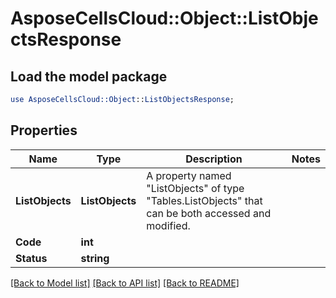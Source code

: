 # AsposeCellsCloud::Object::ListObjectsResponse 

## Load the model package
```perl
use AsposeCellsCloud::Object::ListObjectsResponse;
```

## Properties
Name | Type | Description | Notes
------------ | ------------- | ------------- | -------------
**ListObjects** | **ListObjects** | A property named "ListObjects" of type "Tables.ListObjects" that can be both accessed and modified. |
**Code** | **int** |  |
**Status** | **string** |  |  

[[Back to Model list]](../README.md#documentation-for-models) [[Back to API list]](../README.md#documentation-for-api-endpoints) [[Back to README]](../README.md)

